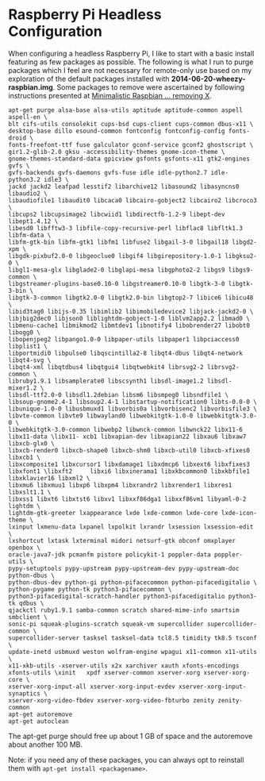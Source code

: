 Raspberry Pi Headless Configuration
===
When configuring a headless Raspberry Pi, I like to start with a basic install featuring as few packages as possible. The following is what I run to purge packages which I feel are not necessary for remote-only use based on my exploration of the default packages installed with **2014-06-20-wheezy-raspbian.img**. Some packages to remove were ascertained by following instructions presented at [Minimalistic Raspbian … removing X](http://www.tweaking4all.com/forums/topic/minimalistic-raspbian-removing-x/).

	apt-get purge alsa-base alsa-utils aptitude aptitude-common aspell aspell-en \
	blt cifs-utils consolekit cups-bsd cups-client cups-common dbus-x11 \
	desktop-base dillo esound-common fontconfig fontconfig-config fonts-droid \
	fonts-freefont-ttf fuse galculator gconf-service gconf2 ghostscript \
	gir1.2-glib-2.0 gksu -accessibility-themes gnome-icon-theme \
	gnome-themes-standard-data gpicview gsfonts gsfonts-x11 gtk2-engines gvfs \
	gvfs-backends gvfs-daemons gvfs-fuse idle idle-python2.7 idle-python3.2 idle3 \
	jackd jackd2 leafpad lesstif2 libarchive12 libasound2 libasyncns0 libaudio2 \
	libaudiofile1 libaudit0 libcaca0 libcairo-gobject2 libcairo2 libcroco3 \
	libcups2 libcupsimage2 libcwiid1 libdirectfb-1.2-9 libept-dev libept1.4.12 \
	libesd0 libfftw3-3 libfile-copy-recursive-perl libflac8 libfltk1.3 libfm-data \
	libfm-gtk-bin libfm-gtk1 libfm1 libfuse2 libgail-3-0 libgail18 libgd2-xpm \
	libgdk-pixbuf2.0-0 libgeoclue0 libgif4 libgirepository-1.0-1 libgksu2-0 \
	libgl1-mesa-glx libglade2-0 libglapi-mesa libgphoto2-2 libgs9 libgs9-common \
	libgstreamer-plugins-base0.10-0 libgstreamer0.10-0 libgtk-3-0 libgtk-3-bin \
	libgtk-3-common libgtk2.0-0 libgtk2.0-bin libgtop2-7 libice6 libicu48 \
	libid3tag0 libijs-0.35 libimlib2 libimobiledevice2 libjack-jackd2-0 \
	libjbig2dec0 libjson0 liblightdm-gobject-1-0 liblvm2app2.2 libmad0 \
	libmenu-cache1 libmikmod2 libmtdev1 libnotify4 libobrender27 libobt0 libogg0 \
	libopenjpeg2 libpango1.0-0 libpaper-utils libpaper1 libpciaccess0 libplist1 \
	libportmidi0 libpulse0 libqscintilla2-8 libqt4-dbus libqt4-network libqt4-svg \
	libqt4-xml libqtdbus4 libqtgui4 libqtwebkit4 librsvg2-2 librsvg2-common \
	libruby1.9.1 libsamplerate0 libscsynth1 libsdl-image1.2 libsdl-mixer1.2 \
	libsdl-ttf2.0-0 libsdl1.2debian libsm6 libsmpeg0 libsndfile1 \
	libsoup-gnome2.4-1 libsoup2.4-1 libstartup-notification0 libts-0.0-0 \ 
	libunique-1.0-0 libusbmuxd1 libvorbis0a libvorbisenc2 libvorbisfile3 \
	libvte-common libvte9 libwayland0 libwebkitgtk-1.0-0 libwebkitgtk-3.0-0 \
	libwebkitgtk-3.0-common libwebp2 libwnck-common libwnck22 libx11-6 libx11-data \libx11-	xcb1 libxapian-dev libxapian22 libxau6 libxaw7 libxcb-glx0 \
	libxcb-render0 libxcb-shape0 libxcb-shm0 libxcb-util0 libxcb-xfixes0 libxcb1 \
	libxcomposite1 libxcursor1 libxdamage1 libxdmcp6 libxext6 libxfixes3 libxfont1 \libxft2 	libxi6 libxinerama1 libxkbcommon0 libxkbfile1 libxklavier16 libxml2 \
	libxmu6 libxmuu1 libxp6 libxpm4 libxrandr2 libxrender1 libxres1 libxslt1.1 \
	libxss1 libxt6 libxtst6 libxv1 libxxf86dga1 libxxf86vm1 libyaml-0-2 lightdm \
	lightdm-gtk-greeter lxappearance lxde lxde-common lxde-core lxde-icon-theme \
	lxinput lxmenu-data lxpanel lxpolkit lxrandr lxsession lxsession-edit \
	lxshortcut lxtask lxterminal midori netsurf-gtk obconf omxplayer openbox \
	oracle-java7-jdk pcmanfm pistore policykit-1 poppler-data poppler-utils \
	pypy-setuptools pypy-upstream pypy-upstream-dev pypy-upstream-doc python-dbus \
	python-dbus-dev python-gi python-pifacecommon python-pifacedigitalio \
	python-pygame python-tk python3-pifacecommon \
	python3-pifacedigital-scratch-handler python3-pifacedigitalio python3-tk qdbus \
	qjackctl ruby1.9.1 samba-common scratch shared-mime-info smartsim smbclient \
	sonic-pi squeak-plugins-scratch squeak-vm supercollider supercollider-common \
	supercollider-server tasksel tasksel-data tcl8.5 timidity tk8.5 tsconf \
	update-inetd usbmuxd weston wolfram-engine wpagui x11-common x11-utils \
	x11-xkb-utils -xserver-utils x2x xarchiver xauth xfonts-encodings xfonts-utils \xinit 	xpdf xserver-common xserver-xorg xserver-xorg-core \
	xserver-xorg-input-all xserver-xorg-input-evdev xserver-xorg-input-synaptics \
	xserver-xorg-video-fbdev xserver-xorg-video-fbturbo zenity zenity-common
	apt-get autoremove
	apt-get autoclean

The apt-get purge should free up about 1 GB of space and the autoremove about another 100 MB.

Note: if you need any of these packages, you can always opt to reinstall them with `apt-get install <packagename>`.
